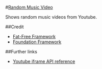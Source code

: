 #[Random Music Video](http://random-music-video.krewast.com/)

Shows random music videos from Youtube.

##Credit

- [Fat-Free Framework](http://fatfreeframework.com/)
- [Foundation Framework](http://foundation.zurb.com/)

##Further links

- [Youtube iframe API reference](https://developers.google.com/youtube/iframe_api_reference)
